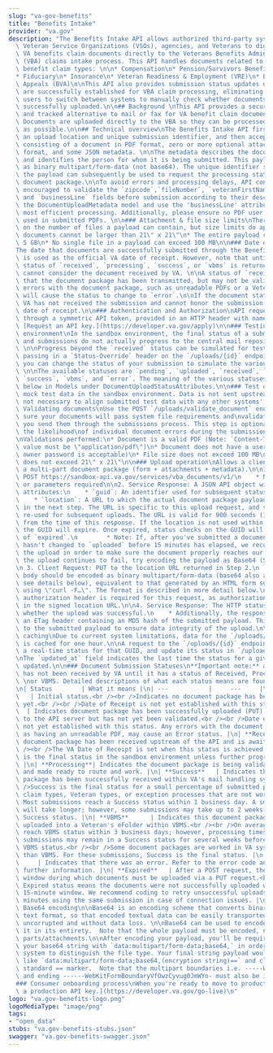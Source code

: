 ```yaml
---
slug: "va-gov-benefits"
title: "Benefits Intake"
provider: "va.gov"
description: "The Benefits Intake API allows authorized third-party systems used by\
  \ Veteran Service Organizations (VSOs), agencies, and Veterans to digitally submit\
  \ VA benefits claim documents directly to the Veterans Benefits Administration's\
  \ (VBA) claims intake process. This API handles documents related to the following\
  \ benefit claim types: \n\n* Compensation\n* Pension/Survivors Benefits\n* Education\n\
  * Fiduciary\n* Insurance\n* Veteran Readiness & Employment (VRE)\n* Board of Veteran\
  \ Appeals (BVA)\n\nThis API also provides submission status updates until documents\
  \ are successfully established for VBA claim processing, eliminating the need for\
  \ users to switch between systems to manually check whether documents have been\
  \ successfully uploaded.\n\n## Background \nThis API provides a secure, efficient,\
  \ and tracked alternative to mail or fax for VA benefit claim document submissions.\
  \ Documents are uploaded directly to the VBA so they can be processed as quickly\
  \ as possible.\n\n## Technical overview\nThe Benefits Intake API first provides\
  \ an upload location and unique submission identifier, and then accepts a payload\
  \ consisting of a document in PDF format, zero or more optional attachments in PDF\
  \ format, and some JSON metadata. \n\nThe metadata describes the document and attachments,\
  \ and identifies the person for whom it is being submitted. This payload is encoded\
  \ as binary multipart/form-data (not base64). The unique identifier supplied with\
  \ the payload can subsequently be used to request the processing status of the uploaded\
  \ document package.\n\nTo avoid errors and processing delays, API consumers are\
  \ encouraged to validate the `zipcode`,`fileNumber`, `veteranFirstName`, `veteranLastName`\
  \ and `businessLine` fields before submission according to their description in\
  \ the DocumentUploadMetadata model and use the 'businessLine' attribute for the\
  \ most efficient processing. Additionally, please ensure no PDF user passwords are\
  \ used in submitted PDFs. \n\n### Attachment & file size limits\nThere is no limit\
  \ on the number of files a payload can contain, but size limits do apply.\n\n* Uploaded\
  \ documents cannot be larger than 21\" x 21\"\n* The entire payload cannot exceed\
  \ 5 GB\n* No single file in a payload can exceed 100 MB\n\n### Date of receipt\n\
  The date that documents are successfully submitted through the Benefits Intake API\
  \ is used as the official VA date of receipt. However, note that until a document\
  \ status of `received`, `processing`, `success`, or `vbms` is returned, a client\
  \ cannot consider the document received by VA. \n\nA status of `received` means\
  \ that the document package has been transmitted, but may not be validated. Any\
  \ errors with the document package, such as unreadable PDFs or a Veteran not found,\
  \ will cause the status to change to `error`.\n\nIf the document status is `error`,\
  \ VA has not received the submission and cannot honor the submission date as the\
  \ date of receipt.\n\n### Authentication and Authorization\nAPI requests are authorized\
  \ through a symmetric API token, provided in an HTTP header with name 'apikey'.\
  \ [Request an API key.](https://developer.va.gov/apply)\n\n### Testing in the sandbox\
  \ environment\nIn the sandbox environment, the final status of a submission is `received`\
  \ and submissions do not actually progress to the central mail repository or VBMS.\
  \ \n\nProgress beyond the `received` status can be simulated for testing. We allow\
  \ passing in a `Status-Override` header on the `/uploads/{id}` endpoint so that\
  \ you can change the status of your submission to simulate the various scenarios.\
  \ \n\nThe available statuses are `pending`, `uploaded`, `received`, `processing`,\
  \ `success`, `vbms`, and `error`. The meaning of the various statuses is listed\
  \ below in Models under DocumentUploadStatusAttributes.\n\n### Test data\nWe use\
  \ mock test data in the sandbox environment. Data is not sent upstream and it is\
  \ not necessary to align submitted test data with any other systems' data.\n\n###\
  \ Validating documents\nUse the POST `/uploads/validate_document` endpoint to make\
  \ sure your documents will pass system file requirements and\nvalidations before\
  \ you send them through the submissions process. This step is optional but decreases\
  \ the likelihood\nof individual document errors during the submission process.\n\
  \nValidations performed:\n* Document is a valid PDF (Note: `Content-Type` header\
  \ value must be \"application/pdf\")\n* Document does not have a user password (an\
  \ owner password is acceptable)\n* File size does not exceed 100 MB\n* Page size\
  \ does not exceed 21\" x 21\"\n\n### Upload operation\nAllows a client to upload\
  \ a multi-part document package (form + attachments + metadata).\n\n1. Client Request:\
  \ POST https://sandbox-api.va.gov/services/vba_documents/v1/\n    * No request body\
  \ or parameters required\n\n2. Service Response: A JSON API object with the following\
  \ attributes:\n    * `guid`: An identifier used for subsequent status requests\n\
  \    * `location`: A URL to which the actual document package payload can be submitted\
  \ in the next step. The URL is specific to this upload request, and should not be\
  \ re-used for subsequent uploads. The URL is valid for 900 seconds (15 minutes)\
  \ from the time of this response. If the location is not used within 15 minutes,\
  \ the GUID will expire. Once expired, status checks on the GUID will return a status\
  \ of `expired`.\n        * Note: If, after you've submitted a document, the status\
  \ hasn't changed to `uploaded` before 15 minutes has elapsed, we recommend retrying\
  \ the upload in order to make sure the document properly reaches our servers. If\
  \ the upload continues to fail, try encoding the payload as Base64 (See below).\n\
  \n 3. Client Request: PUT to the location URL returned in Step 2.\n    * Request\
  \ body should be encoded as binary multipart/form-data (base64 also available -\
  \ see details below), equivalent to that generated by an HTML form submission or\
  \ using \"curl -F…\". The format is described in more detail below.\n    * No `apikey`\
  \ authorization header is required for this request, as authorization is embedded\
  \ in the signed location URL.\n\n4. Service Response: The HTTP status indicates\
  \ whether the upload was successful.\n    * Additionally, the response includes\
  \ an ETag header containing an MD5 hash of the submitted payload. This can be compared\
  \ to the submitted payload to ensure data integrity of the upload.\n\n### Status\
  \ caching\nDue to current system limitations, data for the `/uploads/report` endpoint\
  \ is cached for one hour.\n\nA request to the `/uploads/{id}` endpoint will return\
  \ a real-time status for that GUID, and update its status in `/uploads/report`.\n\
  \nThe `updated_at` field indicates the last time the status for a given GUID was\
  \ updated.\n\n### Document Submission Statuses\n**Important note:** a submission\
  \ has not been received by VA until it has a status of Received, Processing, Success,\
  \ \nor VBMS. Detailed descriptions of what each status means are found in this table.\n\
  \n| Status        | What it means |\n| ---           |     ---     |\n| **Pending**\
  \   | Initial status.<br /><br />Indicates no document package has been uploaded\
  \ yet.<br /><br />Date of Receipt is not yet established with this status |\n| **Uploaded**\
  \  | Indicates document package has been successfully uploaded (PUT) from your system\
  \ to the API server but has not yet been validated.<br /><br />Date of Receipt is\
  \ not yet established with this status. Any errors with the document package, such\
  \ as having an unreadable PDF, may cause an Error status. |\n| **Received**  | Indicates\
  \ document package has been received upstream of the API and is awaiting Processing.<br\
  \ /><br />The VA Date of Receipt is set when this status is achieved.<br /><br />This\
  \ is the final status in the sandbox environment unless further progress is simulated.\
  \ |\n| **Processing**| Indicates the document package is being validated, processed,\
  \ and made ready to route and work. |\n| **Success**   | Indicates the document\
  \ package has been successfully received within VA's mail handling system.<br /><br\
  \ />Success is the final status for a small percentage of submitted packages with\
  \ claim types, Veteran types, or exception processes that are not worked in VBMS.\
  \ Most submissions reach a Success status within 1 business day. A small portion\
  \ will take longer; however, some submissions may take up to 2 weeks to reach a\
  \ Success status. |\n| **VBMS**      | Indicates this document package was successfully\
  \ uploaded into a Veteran's eFolder within VBMS.<br /><br />On average, submissions\
  \ reach VBMS status within 3 business days; however, processing times vary and some\
  \ submissions may remain in a Success status for several weeks before reaching a\
  \ VBMS status.<br /><br />Some document packages are worked in VA systems other\
  \ than VBMS. For these submissions, Success is the final status. |\n| **Error**\
  \     | Indicates that there was an error. Refer to the error code and message for\
  \ further information. |\n| **Expired**   | After a POST request, there is a 15-minute\
  \ window during which documents must be uploaded via a PUT request.<br /><br />An\
  \ Expired status means the documents were not successfully uploaded within this\
  \ 15-minute window. We recommend coding to retry unsuccessful uploads within 15\
  \ minutes using the same submission in case of connection issues. |\n\n### Optional\
  \ Base64 encoding\n\nBase64 is an encoding scheme that converts binary data into\
  \ text format, so that encoded textual data can be easily transported over networks\
  \ uncorrupted and without data loss. \n\nBase64 can be used to encode binary multipart/form-data\
  \ it in its entirety.  Note that the whole payload must be encoded, not individual\
  \ parts/attachments.\n\nAfter encoding your payload, you'll be required to preface\
  \ your base64 string with `data:multipart/form-data;base64,` in order to allow our\
  \ system to distinguish the file type. Your final string payload would look something\
  \ like `data:multipart/form-data;base64,(encryption string)==` and close with the\
  \ standard == marker.  Note that the multipart boundaries i.e. -----WebKitFormBoundaryVfOwzCyvug0JmWYo\
  \ and ending ------WebKitFormBoundaryVfOwzCyvug0JmWYo- must also be included.\n\n\
  ### Consumer onboarding process\nWhen you're ready to move to production, [request\
  \ a production API key.](https://developer.va.gov/go-live)\n"
logo: "va.gov-benefits-logo.png"
logoMediaType: "image/png"
tags:
- "open_data"
stubs: "va.gov-benefits-stubs.json"
swagger: "va.gov-benefits-swagger.json"
---
```

